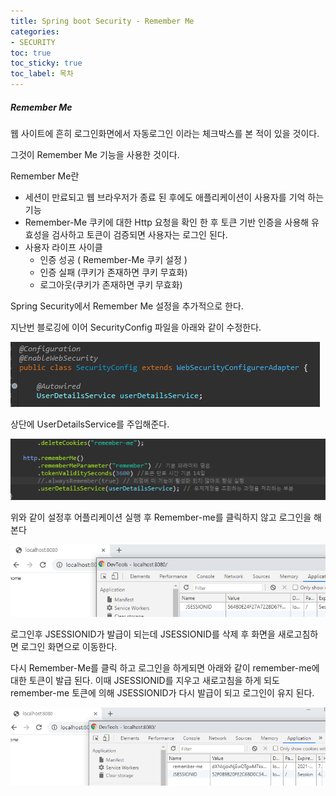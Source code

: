 ```yaml
---
title: Spring boot Security - Remember Me
categories:
- SECURITY
toc: true
toc_sticky: true
toc_label: 목차
---
```


##### Remember Me

웹 사이트에 흔히 로그인화면에서 자동로그인 이라는 체크박스를 본 적이 있을 것이다.

그것이 Remember Me 기능을 사용한 것이다.

Remember Me란

* 세션이 만료되고 웹 브라우저가 종료 된 후에도 애플리케이션이 사용자를 기억 하는 기능
* Remember-Me 쿠키에 대한 Http 요청을 확인 한 후 토큰 기반 인증을 사용해 유효성을 검사하고 토큰이 검증되면 사용자는 로그인 된다.
* 사용자 라이프 사이클
  * 인증 성공 ( Remember-Me 쿠키 설정 )
  * 인증 실패 (쿠키가 존재하면 쿠키 무효화)
  * 로그아웃(쿠키가 존재하면 쿠키 무효화)



Spring Security에서 Remember Me 설정을 추가적으로 한다. 

지난번 블로깅에 이어 SecurityConfig 파일을 아래와 같이 수정한다.

![image-20210118221541677](../../assets/images/2021-01-18-spring-boot-security/image-20210118221541677.png)



상단에 UserDetailsService를 주입해준다.

![image-20210118222812502](../../assets/images/2021-01-18-spring-boot-security/image-20210118222812502.png)



위와 같이 설정후 어플리케이션 실행 후 Remember-me를 클릭하지 않고 로그인을 해본다

![image-20210118222859686](../../assets/images/2021-01-18-spring-boot-security/image-20210118222859686.png)

로그인후 JSESSIONID가 발급이 되는데 JSESSIONID를 삭제 후 화면을 새로고침하면 로그인 화면으로 이동한다.

다시 Remember-Me를 클릭 하고 로그인을 하게되면 아래와 같이 remember-me에 대한 토큰이 발급 된다. 이때 JSESSIONID를 지우고 새로고침을 하게 되도 remember-me 토큰에 의해 JSESSIONID가 다시 발급이 되고 로그인이 유지 된다. 

![image-20210118222958513](../../assets/images/2021-01-18-spring-boot-security/image-20210118222958513.png)